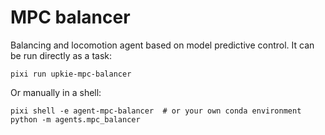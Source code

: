# MPC balancer

Balancing and locomotion agent based on model predictive control. It can be run directly as a task:

```console
pixi run upkie-mpc-balancer
```

Or manually in a shell:

```console
pixi shell -e agent-mpc-balancer  # or your own conda environment
python -m agents.mpc_balancer
```
